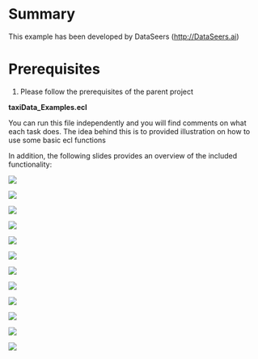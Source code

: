# Summary 

This example has been developed by DataSeers (http://DataSeers.ai)


# Prerequisites 

1)  Please follow the prerequisites of the parent project
		

**taxiData_Examples.ecl**

You can run this file independently and you will find comments on what each task does.
The idea behind this is to provided illustration on how to use some basic ecl functions

In addition, the following slides provides an overview of the included functionality: 

![](images/spray.JPG)

![](images/record_structure.JPG)

![](images/reading_sprayed_file.JPG)

![](images/basic_ecl_functions.JPG)

![](images/massaging_datasets.JPG)

![](images/gathering_required_fields.JPG)

![](images/identifying_unique_values.JPG)

![](images/analysis_of_trends_1.JPG)

![](images/analysis_of_trends_2.JPG)

![](images/creating_key_value_pair.JPG)

![](images/ml_1.JPG)

![](images/ml_2.JPG)


